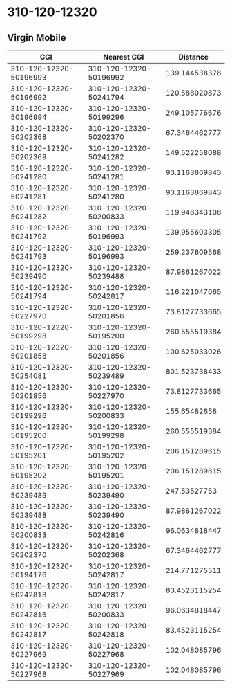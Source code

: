# 310-120-12320
## Virgin Mobile


| CGI | Nearest CGI | Distance |
|-----|-------------|----------|
| 310-120-12320-50196993 | 310-120-12320-50196992 | 139.144538378 |
| 310-120-12320-50196992 | 310-120-12320-50241794 | 120.588020873 |
| 310-120-12320-50196994 | 310-120-12320-50199296 | 249.105776676 |
| 310-120-12320-50202368 | 310-120-12320-50202370 | 67.3464462777 |
| 310-120-12320-50202369 | 310-120-12320-50241282 | 149.522258088 |
| 310-120-12320-50241280 | 310-120-12320-50241281 | 93.1163869843 |
| 310-120-12320-50241281 | 310-120-12320-50241280 | 93.1163869843 |
| 310-120-12320-50241282 | 310-120-12320-50200833 | 119.946343106 |
| 310-120-12320-50241792 | 310-120-12320-50196993 | 139.955603305 |
| 310-120-12320-50241793 | 310-120-12320-50196993 | 259.237609568 |
| 310-120-12320-50239490 | 310-120-12320-50239488 | 87.9861267022 |
| 310-120-12320-50241794 | 310-120-12320-50242817 | 116.221047065 |
| 310-120-12320-50227970 | 310-120-12320-50201856 | 73.8127733665 |
| 310-120-12320-50199298 | 310-120-12320-50195200 | 260.555519384 |
| 310-120-12320-50201858 | 310-120-12320-50201856 | 100.625033026 |
| 310-120-12320-50254081 | 310-120-12320-50239489 | 801.523738433 |
| 310-120-12320-50201856 | 310-120-12320-50227970 | 73.8127733665 |
| 310-120-12320-50199296 | 310-120-12320-50200833 | 155.65482658 |
| 310-120-12320-50195200 | 310-120-12320-50199298 | 260.555519384 |
| 310-120-12320-50195201 | 310-120-12320-50195202 | 206.151289615 |
| 310-120-12320-50195202 | 310-120-12320-50195201 | 206.151289615 |
| 310-120-12320-50239489 | 310-120-12320-50239490 | 247.53527753 |
| 310-120-12320-50239488 | 310-120-12320-50239490 | 87.9861267022 |
| 310-120-12320-50200833 | 310-120-12320-50242816 | 96.0634818447 |
| 310-120-12320-50202370 | 310-120-12320-50202368 | 67.3464462777 |
| 310-120-12320-50194176 | 310-120-12320-50242817 | 214.771275511 |
| 310-120-12320-50242818 | 310-120-12320-50242817 | 83.4523115254 |
| 310-120-12320-50242816 | 310-120-12320-50200833 | 96.0634818447 |
| 310-120-12320-50242817 | 310-120-12320-50242818 | 83.4523115254 |
| 310-120-12320-50227969 | 310-120-12320-50227968 | 102.048085796 |
| 310-120-12320-50227968 | 310-120-12320-50227969 | 102.048085796 |
